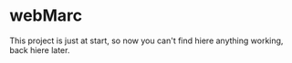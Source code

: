 webMarc
=======
This project is just at start, so now you can't find hiere anything working, back hiere later.
